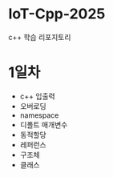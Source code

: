 # IoT-Cpp-2025
 c++ 학습 리포지토리


# 1일차
- c++ 입출력
- 오버로딩
- namespace
- 디폴트 매개변수
- 동적할당
- 레퍼런스
- 구조체
- 클래스
